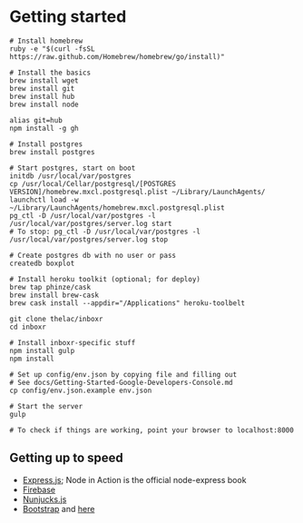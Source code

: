 # Getting started

```
# Install homebrew
ruby -e "$(curl -fsSL https://raw.github.com/Homebrew/homebrew/go/install)"

# Install the basics
brew install wget
brew install git
brew install hub
brew install node

alias git=hub
npm install -g gh

# Install postgres
brew install postgres

# Start postgres, start on boot
initdb /usr/local/var/postgres
cp /usr/local/Cellar/postgresql/[POSTGRES VERSION]/homebrew.mxcl.postgresql.plist ~/Library/LaunchAgents/
launchctl load -w ~/Library/LaunchAgents/homebrew.mxcl.postgresql.plist
pg_ctl -D /usr/local/var/postgres -l /usr/local/var/postgres/server.log start
# To stop: pg_ctl -D /usr/local/var/postgres -l /usr/local/var/postgres/server.log stop

# Create postgres db with no user or pass
createdb boxplot

# Install heroku toolkit (optional; for deploy)
brew tap phinze/cask
brew install brew-cask
brew cask install --appdir="/Applications" heroku-toolbelt

git clone thelac/inboxr
cd inboxr

# Install inboxr-specific stuff
npm install gulp
npm install

# Set up config/env.json by copying file and filling out
# See docs/Getting-Started-Google-Developers-Console.md
cp config/env.json.example env.json

# Start the server
gulp

# To check if things are working, point your browser to localhost:8000
```

## Getting up to speed
- [Express.js](http://expressjs.com/guide.html); Node in Action is the official node-express book
- [Firebase](https://www.firebase.com/docs/)
- [Nunjucks.js](http://mozilla.github.io/nunjucks/templating)
- [Bootstrap](http://www.sitepoint.com/twitter-bootstrap-tutorial-handling-complex-designs/) and [here](http://getbootstrap.com/css/)